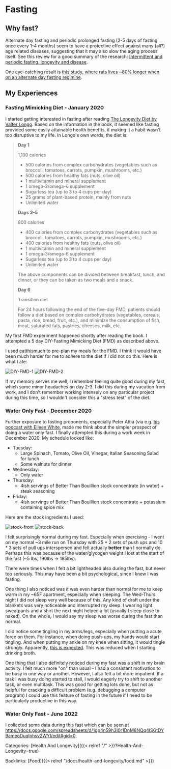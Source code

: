 # Fasting

## Why fast?

Alternate day fasting and periodic prolonged fasting (2-5 days of fasting once
every 1-4 months) seem to have a protective effect against many (all?) age
related diseases, suggesting that it may also slow the aging process itself.
See this review for a good summary of the research: [Intermittent and periodic
fasting, longevity and
disease](https://www.nature.com/articles/s43587-020-00013-3).

One eye-catching result is [this study, where rats lives ~80% longer when on an
alternate day fasting regimine](https://pubmed.ncbi.nlm.nih.gov/7117847/).

## My Experiences

### Fasting Mimicking Diet - January 2020

I started getting interested in fasting after reading [The Longevity Diet by
Valter Longo](https://www.valterlongo.com/the-longevity-diet/).
Based on the information in the book, it seemed like fasting provided some
easily attainable health benefits, if making it a habit wasn't too disruptive to
my life.
In Longo's own words, the diet is:

> **Day 1**
> 
> 1,100 calories
> 
>  - 500 calories from complex carbohydrates (vegetables such as broccoli, tomatoes, carrots, pumpkin, mushrooms, etc.)
>  - 500 calories from healthy fats (nuts, olive oil)
>  - 1 multivitamin and mineral supplement
>  - 1 omega-3/omega-6 supplement
>  - Sugarless tea (up to 3 to 4 cups per day)
>  - 25 grams of plant-based protein, mainly from nuts
>  - Unlimited water
>
> **Days 2–5**
> 
> 800 calories
> 
>  - 400 calories from complex carbohydrates (vegetables such as broccoli, tomatoes, carrots, pumpkin, mushrooms, etc.)
>  - 400 calories from healthy fats (nuts, olive oil)
>  - 1 multivitamin and mineral supplement
>  - 1 omega-3/omega-6 supplement
>  - Sugarless tea (up to 3 to 4 cups per day)
>  - Unlimited water
>
> The above components can be divided between breakfast, lunch, and dinner, or they can be taken as two meals and a snack.
> 
> **Day 6**
> 
> Transition diet
> 
> For 24 hours following the end of the five-day FMD, patients should follow a
> diet based on complex carbohydrates (vegetables, cereals, pasta, rice, bread,
> fruit, etc.), and minimize the consumption of fish, meat, saturated fats,
> pastries, cheeses, milk, etc.

My first FMD experiment happened shortly after reading the book.
I attempted a 5 day DIY-Fasting Mimicking Diet (FMD) as described above.

I used [eatthismuch](https://www.eatthismuch.com/) to pre-plan my meals for the
FMD.  I think it would have been much harder for me to adhere to the diet if I
did not do this.  Here is what I ate:

![DIY-FMD-1](/docs/health-and-longevity/DIY-FMD-1.png)
![DIY-FMD-2](/docs/health-and-longevity/DIY-FMD-2.png)

If my memory serves me well, I remember feeling quite good during my fast,
which some minor headaches on day 2-3.  I did this during my vacation from
work, and I don't remember working intensely on any particular project during
this time, so I wouldn't consider this a "stress test" of the diet.


### Water Only Fast - December 2020

Further exposure to fasting proponents, especially Peter Attia (via e.g. [his
podcast with Eileen White](https://peterattiamd.com/eileenwhite/), made me
think about the simpler prospect of doing a water only fast.  I finally
attempted this during a work week in December 2020.  My schedule looked like:

 - Tuesday:
   - Large Spinach, Tomato, Olive Oil, Vinegar, Italian Seasoning Salad for lunch
   - Some walnuts for dinner
 - Wednesday:
   - Only water
 - Thursday:
   - 4ish servings of Better Than Bouillion stock concentrate (in water) +
     steak seasoning
 - Friday:
   - 4ish servings of Better Than Bouillion stock concentrate + potassium
     containing spice mix

Here are the stock ingredients I used:

![stock-front](/docs/health-and-longevity/stock-front.jpg)
![stock-back](/docs/health-and-longevity/stock-back.jpg)

I felt surprisingly normal during my fast.  Especially when exercising - I went
on my normal ~3 mile run on Thursday with 25 * 2 sets of push ups and 10 * 3
sets of pull ups interspersed and felt actually **better** than I normally do.
Perhaps this was because of the water/glycogen weight I lost at the start of
the fast (~5 lbs, 190lbs -> 185lbs).

There were times when I felt a bit lightheaded also during the fast, but never
too seriously.  This may have been a bit psychological, since I knew I was
fasting.

One thing I also noticed was it was even harder than normal for me to keep warm
in my ~65F apartment, especially when sleeping.  The Wed-Thurs night I did not
sleep very well because of this.  Any kind of draft under the blankets was very
noticeable and interrupted my sleep.  I wearing light sweatpants and a shirt
the next night helped a lot (usually I sleep close to naked).  On the whole, I
would say my sleep was worse during the fast than normal.

I did notice some tingling in my arms/legs, especially when putting a acute
force on them.  For instance, when doing push-ups, my hands would start
tingling.  And when putting my ankle on my knee when sitting, it would tingle
strongly.  Apparently, [this is
expected](https://www.theartofketo.com/tag/tingling-while-fasting/).  This was
reduced when I starting drinking broth.

One thing that I also definitely noticed during my fast was a shift in my
brain activity.  I felt much more "on" than usual - I had a consistant motivation
to be busy in one way or another.  However, I also felt a bit more impatient.
If a task I was busy doing started to stall, I would eagerly try to shift to
another task, or even multitask.  This was good for getting lots done, but not
as helpful for cracking a difficult problem (e.g. debugging a computer program)
I could use this feature of fasting in the future if I need to be particularly
productive in this way.

### Water Only Fast - June 2022

I collected some data during this fast which can be seen at
https://docs.google.com/spreadsheets/d/1gp4n59h3I0r1DnM8NQq4ISGtDY9ameoDuqInhsv2WYI/edit#gid=0.

Categories:
[Health And Longevity]({{< relref "/" >}}?Health-And-Longevity=true)

Backlinks:
[Food]({{< relref "/docs/health-and-longevity/food.md" >}})